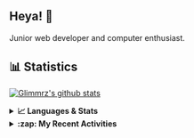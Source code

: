 ## Heya! 👋

Junior web developer and computer enthusiast.

## 📊 Statistics

[![Glimmrz's github stats](https://github-readme-stats.vercel.app/api?username=glimmrz&theme=dark&count_private=true)](https://github.com/anuraghazra/github-readme-stats)

<details>
  <summary><strong>📈 Languages & Stats</strong></summary>
  <img src="https://github-readme-stats.vercel.app/api?username=bunningss&show_icons=true&theme=dark&hide_border=true"
       alt="Tayef's GitHub stats" />
  <img src="https://github-readme-stats.vercel.app/api/top-langs/?username=bunningss&show_icons=true&theme=dark&hide_border=true&layout=compact&langs_count=10"
       alt="Tayef's Top GitHub Languages" />
</details>

<details>
<summary><strong> :zap: My Recent Activities </strong></summary>

<!-- ACTIVITY-LIST:START -->
- [glimmrz pushed to master in glimmrz/client-portal](https://github.com/glimmrz/client-portal/compare/b516ea25c9...fcdd6df1be)
- [glimmrz pushed to master in glimmrz/client-portal](https://github.com/glimmrz/client-portal/compare/a0eed0193c...b516ea25c9)
- [glimmrz pushed to master in glimmrz/client-portal](https://github.com/glimmrz/client-portal/compare/10c6e98a13...a0eed0193c)
- [glimmrz pushed to master in glimmrz/client-portal](https://github.com/glimmrz/client-portal/compare/2104766dca...10c6e98a13)
- [glimmrz pushed to master in glimmrz/client-portal](https://github.com/glimmrz/client-portal/compare/6701e201ca...2104766dca)
<!-- ACTIVITY-LIST:END -->

</details>
